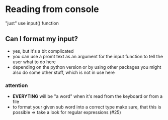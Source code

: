 #	Reading from console

"just" use input() function

##	Can I format my input?

-	yes, but it's a bit complicated
-	you can use a promt text as an argument for the input function to tell the user what to do here
-	depending on the python version or by using other packages you might also do some other stuff, which is not in use here

###	attention
-	__EVERYTING__ will be "a word" when it's read from the keyboard or from a file
-	to format your given sub word into a correct type make sure, that this is possible => take a look for regular expressions (#25)